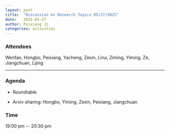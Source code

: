 ```yaml
---
layout: post
title:  "Discussion on Research Topics 05/27/2025"
date:   2025-05-27
author: Peixiang Ji
categories: activities
---
```


### Attendees

Wenfan, Hongbo, Peixiang, Yacheng, Zexin, Lirui, Ziming, Yiming, Ze, Jiangchuan, Lijing

---

### Agenda

- Roundtable
  
- Arxiv sharing: Hongbo, Yiming, Zexin, Peixiang, Jiangchuan

### Time

19:00 pm -- 20:30 pm

